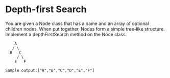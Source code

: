 # Depth-first Search

You are given a Node class that has a name and an array of optional children nodes. When put together, Nodes form a simple tree-like structure. Implement a depthFirstSearch method on the Node class.

````
    A
   / \
  B   C
     / \
    E   F

Sample output:["A","B","C","D","E","F"]